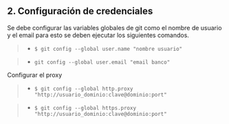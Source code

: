 ## 2. Configuración de credenciales

Se debe configurar las variables globales de git como el nombre de usuario y el email para esto se deben ejecutar los siguientes comandos.

> - `$ git config --global user.name "nombre usuario" `

> - `git config --global user.email "email banco"`


Configurar el proxy

> - `$ git config --global http.proxy "http://usuario_dominio:clave@dominio:port" `

> - `$ git config --global https.proxy "http://usuario_dominio:clave@dominio:port" `